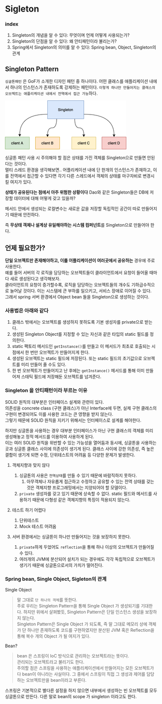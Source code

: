 # Sigleton

### index
1. Singleton의 개념을 알 수 있다: 무엇이며 언제 어떻게 사용되는가?
2. Singleton의 단점을 알 수 있다: 왜 안티패턴이라 불리는가?
3. Spring에서 Singleton의 의미를 알 수 있다: Spring bean, Object, Singleton의 관계


## Singleton Pattern
`싱글톤패턴` 은 GoF가 소개한 디자인 패턴 중 하나이다. 어떤 클래스를 애플리케이션 내에서 하나의 인스턴스가 존재하도록 강제하는 패턴이다. `이렇게 하나만 만들어지는 클래스의 오브젝트는 애플리케이션 내에서 전역에서 접근 가능`하다.

<img src="../img/singleton.png">

싱글톤 패턴 사용 시 주의해야 할 점은 상태를 가진 객체를 Singleton으로 만들면 안된다는 것이다.  
멀티 스레드 환경을 생각해보면.. 어플리케이션 내에 단 한개의 인스턴스가 존재하고, 이를 전역에서 접근할 수 있다면 각기 다른 스레드에서 객체의 상태를 마구자비로 변경시킬 여지가 있다.

**상태가 공유된다는 점에서 아주 위험한 상황이다** Dao와 같은 Singleton들은 DB에 저장할 데이터에 대해 어떻게 갖고 있을까?

메서드 안에서 생성되는 로컬변수는 새로운 값을 저장할 독립적인 공간이 따로 만들어지기 때문에 안전하다.

즉 **무상태 객체나 설계상 유일해야하는 시스템 컴퍼넌트**를 Singleton으로 만들어야 한다.

## 언제 필요한가?
**단일 오브젝트만 존재해야하고, 이를 어플리케이션이 여러곳에서 공유하는** 경우에 주로 사용한다.  
예를 들어 서버의 각 로직을 담당하는 오브젝트들이 클라이언트에서 요청이 들어올 때마다 새로 생성된다고 생각해보자.  
클라이언트의 요청이 증가할수록, 로직을 담당하는 오브젝트들의 개수도 기하급수적으로 늘어날 것이다. 이는 시스템에 큰 부하를 일으키고, 서비스 장애로 이어질 수 있다.  
그래서 spring 서버 환경에서 Object bean 들을 Singleton으로 생성하는 것이다.

### 사용법은 아래와 같다
1. 클래스 밖에서는 오브젝트를 생성하지 못하도록 기본 생성자를 private으로 받는다.
2. 생성된 Singleton Object를 지정할 수 있는 자신과 같은 타입의 static 필드를 정의한다.
3. static 팩토리 메서드인 `getInstance()`를 만들고 이 메서드가 최초로 호출되는 시점에서 한 번만 오브젝트가 만들어지게 한다.
4. 생성된 오브젝트는 static 필드에 저장된다. 또는 static 필드의 초기값으로 오브젝트를 미리 만들어 줄 수도 있다.
5. 한 번 오브젝트가 만들어지고 난 후에는 `getInstance()` 메서드를 통해 이미 만들어져 스태틱 필드에 저장해둔 오브젝트를 넘겨준다.


### Singleton 을 안티패턴이라 부르는 이유
SOLID 원칙의 대부분은 인터페이스 설계와 관련이 있다.  
의존성을 concrete class (구현 클래스)가 아닌 Interface에 두면, 실제 구현 클래스의 구현이 변경되어도 이를 사용한 코드는 큰 영향을 받지 않는다.  
그렇기 때문에 SOLID 원칙을 지키기 위해서는 인터페이스로 설계를 해야한다.

하지만 싱글톤을 사용하는 경우 대부분 인터페이스가 아닌 구현 클래스의 객체를 미리 생성해놓고 정적 메서드를 이용하여 사용하게 된다.  
이는 여러 SOLID 원칙을 위반할 수 있는 가능성을 열어둠과 동시에, 싱글톤을 사용하는 곳과 싱글톤 클래스 사이에 의존성이 생기게 된다. 클래스 사이에 강한 의존성, 즉 높은 결합이 생기게 되면 수정, 단위테스트의 어려움 등 다양한 문제가 발생한다. 

1. 객체지향과 맞지 않다
   1. 싱글톤의 사용은 `전역상태`를 만들 수 있기 때문에 바람직하지 못하다.
      1. 아무객체나 자유롭게 접근하고 수정하고 공유할 수 있는 전역 상태를 갖는 것은 객체지향 프로그래밍에서는 지양되어야 할 모델이다.
   2. `private` 생성자를 갖고 있기 때문에 상속할 수 없다. static 필드와 메서드를 사용하기 때문에 다형성 같은 객체지향의 특징이 적용되지 않는다.

2. 테스트 하기 어렵다
   1. 단위테스트
   2. Mock 테스트 어려움

3. 서버 환경에서는 싱글톤이 하나만 만들어지는 것을 보장하지 못한다.
   1. `private`하게 두었어도 `reflection`을 통해 하나 이상의 오브젝트가 만들어질 수 있다.
   2. 여러개의 JVM에 분산되어 설치가 되는 경우에도 각각 독립적으로 오브젝트가 생기기 때문에 싱글톤으로서의 가치가 떨어진다.

###  Spring bean, Single Object, Sigleton의 관계

Single Object
> 말 그대로 `단 하나의 객체`를 뜻한다.  
> 주로 우리는 Singleton Pattern을 통해 Single Object 가 생성되기를 기대한다. 하지만 위에서 살펴봤듯, Singleton Pattern은 단일 인스턴스 생성을 보장하지 않는다.  
> Singleton Pattern은 Single Object 가 되도록, 즉 말 그대로 메모리 상에 객체가 단 하나만 존재하도록 코드를 구현하였지만 분산된 JVM 혹은 Reflection을 통해 복수 개의 Object 가 될 여지가 있다.


Bean?
> bean 은 스프링이 IoC 방식으로 관리하는 오브젝트라는 뜻이다.  
> 관리되는 오브젝트라고 불리기도 한다.  
> 주의할 점은 스프링을 사용하는 애플리케이션에서 만들어지는 모든 오브젝트가 다 bean이 아니라는 사실이다. 그 중에서 스프링이 직접 그 생성과 제어를 담당하는 오브젝트만을 bean이라고 부른다.


스프링은 기본적으로 별다른 설정을 하지 않으면 내부에서 생성하는 빈 오브젝트를 모두 싱글톤으로 만든다. 다른 말로 bean의 scope 가 singleton 이라고도 한다.  

